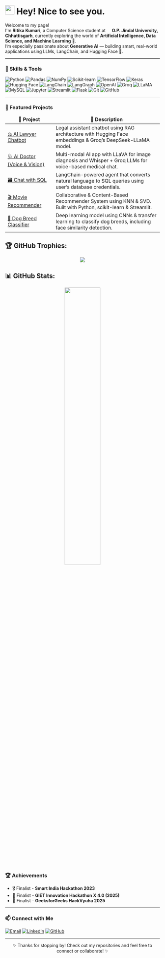 <h1><img src="https://emojis.slackmojis.com/emojis/images/1531849430/4246/blob-sunglasses.gif" width="30"/> Hey! Nice to see you.</h1>

<p>Welcome to my page! <br>
I'm <b>Ritika Kumari</b>, a Computer Science student at 
<img src="https://cdn-icons-png.flaticon.com/512/197/197610.png" width="13"/> 
<b>O.P. Jindal University, Chhattisgarh</b>, currently exploring the world of 
<b>Artificial Intelligence, Data Science, and Machine Learning</b> 🤖. <br>
I’m especially passionate about <b>Generative AI</b> — building smart, real-world applications using LLMs, LangChain, and Hugging Face 🚀.
</p>


---

<h3>🧠 Skills & Tools</h3>
<p>
  <img alt="Python" src="https://img.shields.io/badge/-Python-3670A0?style=flat-square&logo=python&logoColor=white" />
  <img alt="Pandas" src="https://img.shields.io/badge/-Pandas-150458?style=flat-square&logo=pandas&logoColor=white" />
  <img alt="NumPy" src="https://img.shields.io/badge/-NumPy-013243?style=flat-square&logo=numpy&logoColor=white" />
  <img alt="Scikit-learn" src="https://img.shields.io/badge/-Scikit--learn-F7931E?style=flat-square&logo=scikit-learn&logoColor=white" />
  <img alt="TensorFlow" src="https://img.shields.io/badge/-TensorFlow-FF6F00?style=flat-square&logo=tensorflow&logoColor=white" />
  <img alt="Keras" src="https://img.shields.io/badge/-Keras-D00000?style=flat-square&logo=keras&logoColor=white" />
  <img alt="Hugging Face" src="https://img.shields.io/badge/-HuggingFace-FFDD54?style=flat-square&logo=huggingface&logoColor=black" />
  <img alt="LangChain" src="https://img.shields.io/badge/-LangChain-000000?style=flat-square&logo=data&logoColor=white" />
  <img alt="LangGraph" src="https://img.shields.io/badge/-LangGraph-0052CC?style=flat-square&logo=graph&logoColor=white" />
  <img alt="OpenAI" src="https://img.shields.io/badge/-OpenAI-412991?style=flat-square&logo=openai&logoColor=white" />
  <img alt="Groq" src="https://img.shields.io/badge/-Groq-E9008C?style=flat-square&logo=groq&logoColor=white" />
  <img alt="LLaMA" src="https://img.shields.io/badge/-LLaMA-0052CC?style=flat-square&logo=meta&logoColor=white" />
  <img alt="MySQL" src="https://img.shields.io/badge/-MySQL-4479A1?style=flat-square&logo=mysql&logoColor=white" />
  <img alt="Jupyter" src="https://img.shields.io/badge/-Jupyter-F37626?style=flat-square&logo=jupyter&logoColor=white" />
  <img alt="Streamlit" src="https://img.shields.io/badge/-Streamlit-FF4B4B?style=flat-square&logo=streamlit&logoColor=white" />
  <img alt="Flask" src="https://img.shields.io/badge/-Flask-000000?style=flat-square&logo=flask&logoColor=white" />
  <img alt="Git" src="https://img.shields.io/badge/-Git-F05032?style=flat-square&logo=git&logoColor=white" />
  <img alt="GitHub" src="https://img.shields.io/badge/-GitHub-181717?style=flat-square&logo=github&logoColor=white" />
</p>


---

<h3>🚀 Featured Projects</h3>
<table>
  <thead align="center">
    <tr>
      <td><b>📁 Project</b></td>
      <td><b>🌟 Description</b></td>
    </tr>
  </thead>
  <tbody>
    <tr>
      <td><a href="https://github.com/RITIKA-01A/AI-Lawyer-RAG-Chatbot">⚖️ AI Lawyer Chatbot</a></td>
      <td>Legal assistant chatbot using RAG architecture with Hugging Face embeddings & Groq’s DeepSeek-LLaMA model.</td>
    </tr>
    <tr>
      <td><a href="https://github.com/RITIKA-01A/AI-Doctor-Voice-Vision">🩺 AI Doctor (Voice & Vision)</a></td>
      <td>Multi-modal AI app with LLaVA for image diagnosis and Whisper + Groq LLMs for voice-based medical chat.</td>
    </tr>
    <tr>
      <td><a href="https://github.com/RITIKA-01A/Chat-with-SQL">🗃️ Chat with SQL</a></td>
      <td>LangChain-powered agent that converts natural language to SQL queries using user’s database credentials.</td>
    </tr>
    <tr>
      <td><a href="https://github.com/RITIKA-01A/Movie-Recommender-System">🎬 Movie Recommender</a></td>
      <td>Collaborative & Content-Based Recommender System using KNN & SVD. Built with Python, scikit-learn & Streamlit.</td>
    </tr>
    <tr>
      <td><a href="https://github.com/RITIKA-01A/Dog-Breed-Classifier">🐶 Dog Breed Classifier</a></td>
      <td>Deep learning model using CNNs & transfer learning to classify dog breeds, including face similarity detection.</td>
    </tr>
  </tbody>
</table>


## 🏆 GitHub Trophies:

<p align="center">
    <img src="https://github-profile-trophy.vercel.app/?username=RITIKA-01A">
</p>

## 📊 GitHub Stats:

<p align="center">
    <img src="https://github-readme-stats-mauve-ten.vercel.app/api?username=RITIKA-01A&show_icons=true&hide_border=true&count_private=true&include_all_commits=true" width='48%' />
</p>

<h3>🏆 Achievements</h3>
<ul>
  <li>🎖️ Finalist - <b>Smart India Hackathon 2023</b></li>
  <li>🏅 Finalist - <b>GIET Innovation Hackathon X 4.0 (2025)</b></li>
  <li>🏅 Finalist - <b>GeeksforGeeks HackVyuha 2025</b></li>
</ul>



---

<h3>📫 Connect with Me</h3>
<p>
  <a href="mailto:ritikasingh9471@gmail.com"><img alt="Email" src="https://img.shields.io/badge/-Email-EA4335?style=for-the-badge&logo=gmail&logoColor=white" /></a>
  <a href="https://www.linkedin.com/in/ritikakumarids/"><img alt="LinkedIn" src="https://img.shields.io/badge/-LinkedIn-0077B5?style=for-the-badge&logo=linkedin&logoColor=white" /></a>
  <a href="https://github.com/RITIKA-01A"><img alt="GitHub" src="https://img.shields.io/badge/-GitHub-181717?style=for-the-badge&logo=github&logoColor=white" /></a>
</p>

---

<p align="center">✨ Thanks for stopping by! Check out my repositories and feel free to connect or collaborate! ✨</p>
